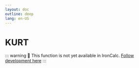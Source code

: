 ```yaml
---
layout: doc
outline: deep
lang: en-US
---
```


# KURT

::: warning
🚧 This function is not yet available in IronCalc.
[Follow development here](https://github.com/ironcalc/IronCalc/labels/Functions)
:::